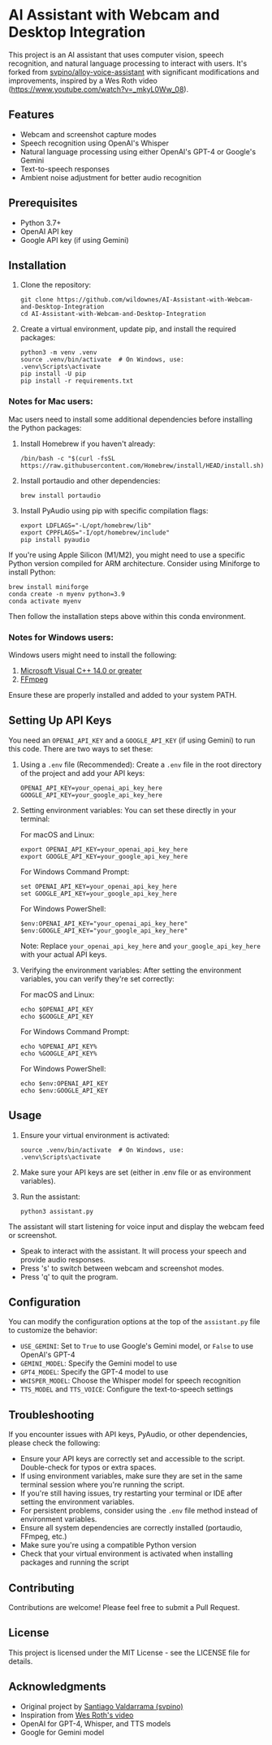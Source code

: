 # AI Assistant with Webcam and Desktop Integration

This project is an AI assistant that uses computer vision, speech recognition, and natural language processing to interact with users. It's forked from [svpino/alloy-voice-assistant](https://github.com/svpino/alloy-voice-assistant) with significant modifications and improvements, inspired by a Wes Roth video (https://www.youtube.com/watch?v=_mkyL0Ww_08).

## Features

- Webcam and screenshot capture modes
- Speech recognition using OpenAI's Whisper
- Natural language processing using either OpenAI's GPT-4 or Google's Gemini
- Text-to-speech responses
- Ambient noise adjustment for better audio recognition

## Prerequisites

- Python 3.7+
- OpenAI API key
- Google API key (if using Gemini)

## Installation

1. Clone the repository:
   ```
   git clone https://github.com/wildownes/AI-Assistant-with-Webcam-and-Desktop-Integration
   cd AI-Assistant-with-Webcam-and-Desktop-Integration
   ```

2. Create a virtual environment, update pip, and install the required packages:
   ```
   python3 -m venv .venv
   source .venv/bin/activate  # On Windows, use: .venv\Scripts\activate
   pip install -U pip
   pip install -r requirements.txt
   ```

### Notes for Mac users:

Mac users need to install some additional dependencies before installing the Python packages:

1. Install Homebrew if you haven't already:
   ```
   /bin/bash -c "$(curl -fsSL https://raw.githubusercontent.com/Homebrew/install/HEAD/install.sh)"
   ```

2. Install portaudio and other dependencies:
   ```
   brew install portaudio
   ```

3. Install PyAudio using pip with specific compilation flags:
   ```
   export LDFLAGS="-L/opt/homebrew/lib"
   export CPPFLAGS="-I/opt/homebrew/include"
   pip install pyaudio
   ```

If you're using Apple Silicon (M1/M2), you might need to use a specific Python version compiled for ARM architecture. Consider using Miniforge to install Python:

```
brew install miniforge
conda create -n myenv python=3.9
conda activate myenv
```

Then follow the installation steps above within this conda environment.

### Notes for Windows users:

Windows users might need to install the following:
1. [Microsoft Visual C++ 14.0 or greater](https://visualstudio.microsoft.com/visual-cpp-build-tools/)
2. [FFmpeg](https://ffmpeg.org/download.html)

Ensure these are properly installed and added to your system PATH.

## Setting Up API Keys

You need an `OPENAI_API_KEY` and a `GOOGLE_API_KEY` (if using Gemini) to run this code. There are two ways to set these:

1. Using a `.env` file (Recommended):
   Create a `.env` file in the root directory of the project and add your API keys:
   ```
   OPENAI_API_KEY=your_openai_api_key_here
   GOOGLE_API_KEY=your_google_api_key_here
   ```

2. Setting environment variables:
   You can set these directly in your terminal:

   For macOS and Linux:
   ```
   export OPENAI_API_KEY=your_openai_api_key_here
   export GOOGLE_API_KEY=your_google_api_key_here
   ```

   For Windows Command Prompt:
   ```
   set OPENAI_API_KEY=your_openai_api_key_here
   set GOOGLE_API_KEY=your_google_api_key_here
   ```

   For Windows PowerShell:
   ```
   $env:OPENAI_API_KEY="your_openai_api_key_here"
   $env:GOOGLE_API_KEY="your_google_api_key_here"
   ```

   Note: Replace `your_openai_api_key_here` and `your_google_api_key_here` with your actual API keys.

3. Verifying the environment variables:
   After setting the environment variables, you can verify they're set correctly:

   For macOS and Linux:
   ```
   echo $OPENAI_API_KEY
   echo $GOOGLE_API_KEY
   ```

   For Windows Command Prompt:
   ```
   echo %OPENAI_API_KEY%
   echo %GOOGLE_API_KEY%
   ```

   For Windows PowerShell:
   ```
   echo $env:OPENAI_API_KEY
   echo $env:GOOGLE_API_KEY
   ```

## Usage

1. Ensure your virtual environment is activated:
   ```
   source .venv/bin/activate  # On Windows, use: .venv\Scripts\activate
   ```

2. Make sure your API keys are set (either in .env file or as environment variables).

3. Run the assistant:
   ```
   python3 assistant.py
   ```

The assistant will start listening for voice input and display the webcam feed or screenshot.

- Speak to interact with the assistant. It will process your speech and provide audio responses.
- Press 's' to switch between webcam and screenshot modes.
- Press 'q' to quit the program.

## Configuration

You can modify the configuration options at the top of the `assistant.py` file to customize the behavior:

- `USE_GEMINI`: Set to `True` to use Google's Gemini model, or `False` to use OpenAI's GPT-4
- `GEMINI_MODEL`: Specify the Gemini model to use
- `GPT4_MODEL`: Specify the GPT-4 model to use
- `WHISPER_MODEL`: Choose the Whisper model for speech recognition
- `TTS_MODEL` and `TTS_VOICE`: Configure the text-to-speech settings

## Troubleshooting

If you encounter issues with API keys, PyAudio, or other dependencies, please check the following:

- Ensure your API keys are correctly set and accessible to the script. Double-check for typos or extra spaces.
- If using environment variables, make sure they are set in the same terminal session where you're running the script.
- If you're still having issues, try restarting your terminal or IDE after setting the environment variables.
- For persistent problems, consider using the `.env` file method instead of environment variables.
- Ensure all system dependencies are correctly installed (portaudio, FFmpeg, etc.)
- Make sure you're using a compatible Python version
- Check that your virtual environment is activated when installing packages and running the script

## Contributing

Contributions are welcome! Please feel free to submit a Pull Request.

## License

This project is licensed under the MIT License - see the LICENSE file for details.

## Acknowledgments

- Original project by [Santiago Valdarrama (svpino)](https://github.com/svpino)
- Inspiration from [Wes Roth's video](https://www.youtube.com/watch?v=_mkyL0Ww_08)
- OpenAI for GPT-4, Whisper, and TTS models
- Google for Gemini model
